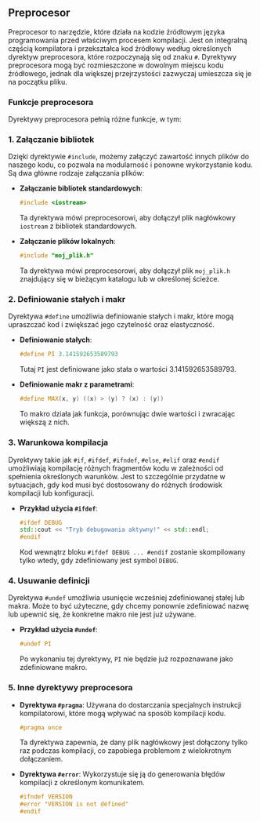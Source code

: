 ## Preprocesor

Preprocesor to narzędzie, które działa na kodzie źródłowym języka programowania przed właściwym procesem kompilacji. Jest on integralną częścią kompilatora i przekształca kod źródłowy według określonych dyrektyw preprocesora, które rozpoczynają się od znaku `#`. Dyrektywy preprocesora mogą być rozmieszczone w dowolnym miejscu kodu źródłowego, jednak dla większej przejrzystości zazwyczaj umieszcza się je na początku pliku.

### Funkcje preprocesora

Dyrektywy preprocesora pełnią różne funkcje, w tym:

### 1. Załączanie bibliotek

Dzięki dyrektywie `#include`, możemy załączyć zawartość innych plików do naszego kodu, co pozwala na modularność i ponowne wykorzystanie kodu. Są dwa główne rodzaje załączania plików:

- **Załączanie bibliotek standardowych**:
  
  ```c++
  #include <iostream>
  ```
  
  Ta dyrektywa mówi preprocesorowi, aby dołączył plik nagłówkowy `iostream` z bibliotek standardowych.

- **Załączanie plików lokalnych**:
  
  ```c++
  #include "moj_plik.h"
  ```
  
  Ta dyrektywa mówi preprocesorowi, aby dołączył plik `moj_plik.h` znajdujący się w bieżącym katalogu lub w określonej ścieżce.

### 2. Definiowanie stałych i makr

Dyrektywa `#define` umożliwia definiowanie stałych i makr, które mogą upraszczać kod i zwiększać jego czytelność oraz elastyczność.

- **Definiowanie stałych**:
  
  ```c++
  #define PI 3.141592653589793
  ```
  
  Tutaj `PI` jest definiowane jako stała o wartości 3.141592653589793.

- **Definiowanie makr z parametrami**:
  
  ```c++
  #define MAX(x, y) ((x) > (y) ? (x) : (y))
  ```
  
  To makro działa jak funkcja, porównując dwie wartości i zwracając większą z nich.

### 3. Warunkowa kompilacja

Dyrektywy takie jak `#if`, `#ifdef`, `#ifndef`, `#else`, `#elif` oraz `#endif` umożliwiają kompilację różnych fragmentów kodu w zależności od spełnienia określonych warunków. Jest to szczególnie przydatne w sytuacjach, gdy kod musi być dostosowany do różnych środowisk kompilacji lub konfiguracji.

- **Przykład użycia `#ifdef`**:
  
  ```c++
  #ifdef DEBUG
  std::cout << "Tryb debugowania aktywny!" << std::endl;
  #endif
  ```
  
  Kod wewnątrz bloku `#ifdef DEBUG ... #endif` zostanie skompilowany tylko wtedy, gdy zdefiniowany jest symbol `DEBUG`.

### 4. Usuwanie definicji

Dyrektywa `#undef` umożliwia usunięcie wcześniej zdefiniowanej stałej lub makra. Może to być użyteczne, gdy chcemy ponownie zdefiniować nazwę lub upewnić się, że konkretne makro nie jest już używane.

- **Przykład użycia `#undef`**:
  
  ```c++
  #undef PI
  ```
  
  Po wykonaniu tej dyrektywy, `PI` nie będzie już rozpoznawane jako zdefiniowane makro.

### 5. Inne dyrektywy preprocesora

- **Dyrektywa `#pragma`**: Używana do dostarczania specjalnych instrukcji kompilatorowi, które mogą wpływać na sposób kompilacji kodu.
  
  ```c++
  #pragma once
  ```
  
  Ta dyrektywa zapewnia, że dany plik nagłówkowy jest dołączony tylko raz podczas kompilacji, co zapobiega problemom z wielokrotnym dołączaniem.

- **Dyrektywa `#error`**: Wykorzystuje się ją do generowania błędów kompilacji z określonym komunikatem.
  
  ```c++
  #ifndef VERSION
  #error "VERSION is not defined"
  #endif
  ```

